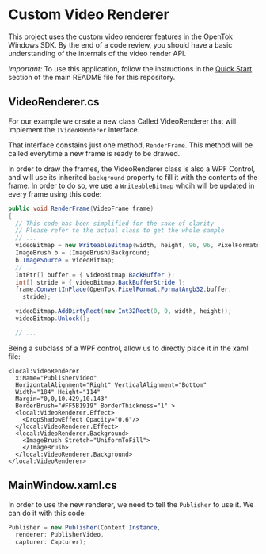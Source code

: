Custom Video Renderer
==================================

This project uses the custom video renderer features in the OpenTok Windows SDK.
By the end of a code review, you should have a basic understanding of the
internals of the video render API.

*Important:* To use this application, follow the instructions in the
[Quick Start](../README.md#quick-start) section of the main README file
for this repository.

VideoRenderer.cs
----------------------

For our example we create a new class Called VideoRenderer that will implement the `IVideoRenderer` interface.

That interface constains just one method, `RenderFrame`. This method will be called everytime a new frame is ready to be drawed.

In order to draw the frames, the VideoRenderer class is also a WPF Control, and will use its inherited `background` property to fill it with the contents of the frame. In order to do so, we use a `WriteableBitmap` whcih will be updated in every frame using this code:

```csharp
public void RenderFrame(VideoFrame frame)
{
  // This code has been simplified for the sake of clarity
  // Please refer to the actual class to get the whole sample
  // ...
  videoBitmap = new WriteableBitmap(width, height, 96, 96, PixelFormats.Bgr32, null);
  ImageBrush b = (ImageBrush)Background;
  b.ImageSource = videoBitmap;
  // ...
  IntPtr[] buffer = { videoBitmap.BackBuffer };
  int[] stride = { videoBitmap.BackBufferStride };
  frame.ConvertInPlace(OpenTok.PixelFormat.FormatArgb32,buffer,
    stride);

  videoBitmap.AddDirtyRect(new Int32Rect(0, 0, width, height));
  videoBitmap.Unlock();

  // ...
```

Being a subclass of a WPF control, allow us to directly place it in the xaml file:

```xaml
<local:VideoRenderer
  x:Name="PublisherVideo"
  HorizontalAlignment="Right" VerticalAlignment="Bottom"
  Width="184" Height="114"
  Margin="0,0,10.429,10.143"
  BorderBrush="#FF5B1919" BorderThickness="1" >
  <local:VideoRenderer.Effect>
    <DropShadowEffect Opacity="0.6"/>
  </local:VideoRenderer.Effect>
  <local:VideoRenderer.Background>
    <ImageBrush Stretch="UniformToFill">
    </ImageBrush>
  </local:VideoRenderer.Background>
</local:VideoRenderer>
```

MainWindow.xaml.cs
----------------------------

In order to use the new renderer, we need to tell the `Publisher` to use it. We can do it with this code:

```csharp
Publisher = new Publisher(Context.Instance,
  renderer: PublisherVideo,
  capturer: Capturer);
```
